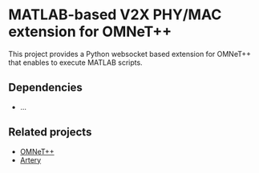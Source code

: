 # MATLAB-based V2X PHY/MAC extension for OMNeT++

This project provides a Python websocket based extension for OMNeT++ that enables to execute MATLAB scripts.

## Dependencies
* ...

## Related projects
* [OMNeT++](https://omnetpp.org/)
* [Artery](https://omnetpp.org/download-items/Artery.html)

